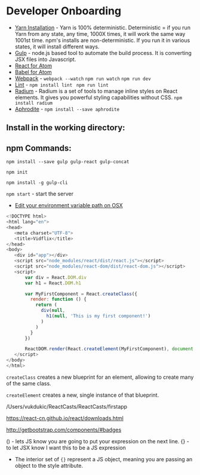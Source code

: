 # Developer Onboarding

 * [Yarn Installation](https://yarnpkg.com/en/docs/install) - Yarn is 100% deterministic.  Deterministic = if you run Yarn from any state, any time, 1000X times, it will work the same way 1001st time.  npm's installs are non-deterministic.  If you run it in various states, it will install different ways.
 * [Gulp]() - node.js based tool to automate the build process.  It is converting JSX files into Javascript.
 * [React for Atom](https://orktes.github.io/atom-react/)
 * [Babel for Atom](https://atom.io/packages/language-babel)
 * [Webpack](https://webpack.js.org/guides/get-started/) - `webpack --watch` `npm run watch` `npm run dev`
 * [Lint]() - `npm install lint` ` npm run lint`
 * [Radium](http://formidable.com/open-source/radium/) - Radium is a set of tools to manage inline styles on React elements. It gives you powerful styling capabilities without CSS. `npm install radium`
 * [Aphrodite](https://github.com/Khan/aphrodite) - `npm install --save aphrodite`
 

## Install in the working directory:

## npm Commands:
`npm install --save gulp gulp-react gulp-concat`
 
 `npm init`
 
 `npm install -g gulp-cli`
 
 `npm start` - start the server
 
  * [Edit your environment variable path on OSX](http://hathaway.cc/post/69201163472/how-to-edit-your-path-environment-variables-on-mac)
 
 ```Javascript
 <!DOCTYPE html>
<html lang="en">
<head>
    <meta charset="UTF-8">
    <title>Vidflix</title>
</head>
<body>
    <div id="app"></div>
    <script src="node_modules/react/dist/react.js"></script>
    <script src="node_modules/react-dom/dist/react-dom.js"></script>
    <script>
        var div = React.DOM.div
        var h1 = React.DOM.h1

        var MyFirstComponent = React.createClass({
          render: function () {
            return (
              div(null,
                h1(null, 'This is my first component!')
              )
            )
          }
        })

        ReactDOM.render(React.createElement(MyFirstComponent), document.getElementById('app'))
    </script>
</body>
</html>
```

`createClass` creates a new blueprint for an element, allowing to create many of the same class.  

`createElement` creates a new, single instance of that blueprint.  

<script src="https://cdnjs.cloudflare.com/ajax/libs/react/0.13.3/JSXTransformer.js"></script>

/Users/vukdukic/ReactCasts/ReactCasts/firstapp

https://react-cn.github.io/react/downloads.html

http://getbootstrap.com/components/#badges

() - lets JS know you are going to put your expression on the next line.
{} - to let JSX know I want this to be a JS expression

 * The interior set of `{}` represent a JS object, meaning you are passing an object to the style attribute. 
